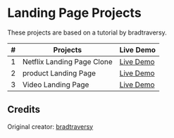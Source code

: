 # Landing Page Projects

These projects are based on a tutorial by bradtraversy.

| # | Projects| Live Demo |
| --------------- | --------------- | --------------- |
| 1    | Netflix Landing Page Clone    | [Live Demo](https://netflix-landing-webpage-clone.netlify.app/)   |
| 2    |product Landing Page | [Live Demo](https://product-landin-gpage.netlify.app/)   |
| 3    |Video Landing Page  | [Live Demo](https://video-landing-webpage.netlify.app/)   |

## Credits

Original creator: [bradtraversy](https://github.com/bradtraversy)

